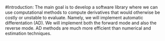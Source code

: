 #Introduction: 
The main goal is to develop a software library where we can use computational methods to compute derivatives that would otherwise be costly or unstable to evaluate. Namely, we will implement automatic differentation (AD). We will implement both the forward mode and also the reverse mode. AD methods are much more efficient than  numerical and estimation techniques.  


